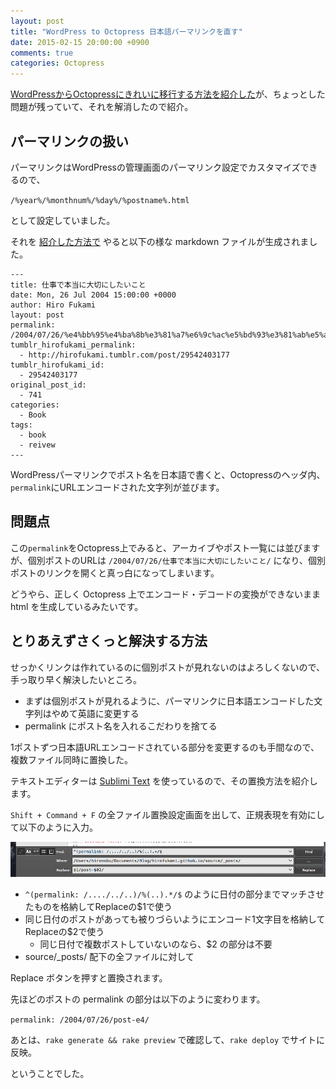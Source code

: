 ```yaml
---
layout: post
title: "WordPress to Octopress 日本語パーマリンクを直す"
date: 2015-02-15 20:00:00 +0900
comments: true
categories: Octopress
---
```

[WordPressからOctopressにきれいに移行する方法を紹介した][post]が、ちょっとした問題が残っていて、それを解消したので紹介。

## パーマリンクの扱い

[post]: /2014/12/01/right-way-wordpress-to-octopress/

パーマリンクはWordPressの管理画面のパーマリンク設定でカスタマイズできるので、

`/%year%/%monthnum%/%day%/%postname%.html`

として設定していました。

それを [紹介した方法で][post] やると以下の様な markdown ファイルが生成されました。

```
---
title: 仕事で本当に大切にしたいこと
date: Mon, 26 Jul 2004 15:00:00 +0000
author: Hiro Fukami
layout: post
permalink: /2004/07/26/%e4%bb%95%e4%ba%8b%e3%81%a7%e6%9c%ac%e5%bd%93%e3%81%ab%e5%a4%a7%e5%88%87%e3%81%ab%e3%81%97%e3%81%9f%e3%81%84%e3%81%93%e3%81%a8/
tumblr_hirofukami_permalink:
  - http://hirofukami.tumblr.com/post/29542403177
tumblr_hirofukami_id:
  - 29542403177
original_post_id:
  - 741
categories:
  - Book
tags:
  - book
  - reivew
---
```

WordPressパーマリンクでポスト名を日本語で書くと、Octopressのヘッダ内、`permalink`にURLエンコードされた文字列が並びます。

## 問題点

この`permalink`をOctopress上でみると、アーカイブやポスト一覧には並びますが、個別ポストのURLは `/2004/07/26/仕事で本当に大切にしたいこと/` になり、個別ポストのリンクを開くと真っ白になってしまいます。

どうやら、正しく Octopress 上でエンコード・デコードの変換ができないまま html を生成しているみたいです。

## とりあえずさくっと解決する方法

せっかくリンクは作れているのに個別ポストが見れないのはよろしくないので、手っ取り早く解決したいところ。

* まずは個別ポストが見れるように、パーマリンクに日本語エンコードした文字列はやめて英語に変更する
* permalink にポスト名を入れるこだわりを捨てる

1ポストずつ日本語URLエンコードされている部分を変更するのも手間なので、複数ファイル同時に置換した。

テキストエディターは [Sublimi Text][] を使っているので、その置換方法を紹介します。

[Sublimi Text]: http://www.sublimetext.com/

`Shift + Command + F` の全ファイル置換設定画面を出して、正規表現を有効にして以下のように入力。

![Sublime Text Screen Shot](/images/2015/02/20150215-sublime-text-screenshot.png)

* `^(permalink: /..../../..)/%(..).*/$` のように日付の部分までマッチさせたものを格納してReplaceの$1で使う
* 同じ日付のポストがあっても被りづらいようにエンコード1文字目を格納してReplaceの$2で使う
    * 同じ日付で複数ポストしていないのなら、$2 の部分は不要
* source/_posts/ 配下の全ファイルに対して

Replace ボタンを押すと置換されます。

先ほどのポストの permalink の部分は以下のように変わります。

`permalink: /2004/07/26/post-e4/`

あとは、`rake generate && rake preview` で確認して、`rake deploy` でサイトに反映。


ということでした。